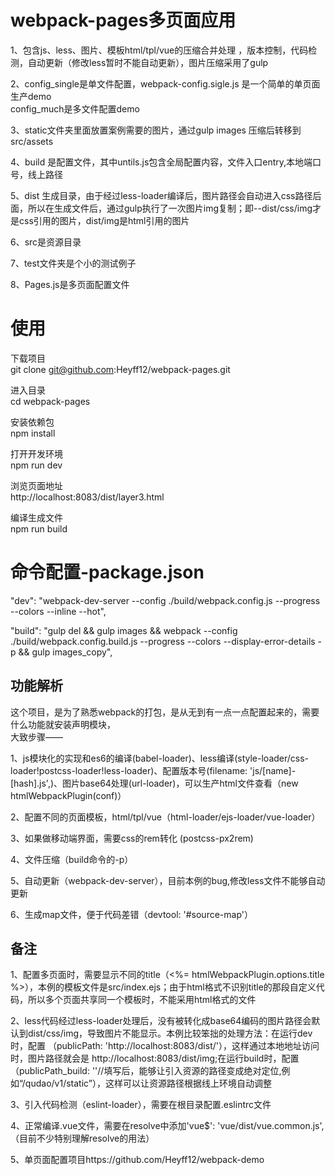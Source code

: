 # webpack-pages多页面应用
1、包含js、less、图片、模板html/tpl/vue的压缩合并处理 ，版本控制，代码检测，自动更新（修改less暂时不能自动更新），图片压缩采用了gulp  

2、config_single是单文件配置，webpack-config.sigle.js 是一个简单的单页面生产demo  
   config_much是多文件配置demo  

3、static文件夹里面放置案例需要的图片，通过gulp images 压缩后转移到src/assets  

4、build 是配置文件，其中untils.js包含全局配置内容，文件入口entry,本地端口号，线上路径  

5、dist 生成目录，由于经过less-loader编译后，图片路径会自动进入css路径后面，所以在生成文件后，通过gulp执行了一次图片img复制；即--dist/css/img才是css引用的图片，dist/img是html引用的图片 

6、src是资源目录  

7、test文件夹是个小的测试例子  

8、Pages.js是多页面配置文件  



# 使用 
下载项目  
git clone git@github.com:Heyff12/webpack-pages.git  

进入目录  
cd  webpack-pages  

安装依赖包  
npm install  

打开开发环境  
npm run dev  

浏览页面地址  
http://localhost:8083/dist/layer3.html  

编译生成文件  
npm run build  


# 命令配置-package.json  
"dev": "webpack-dev-server --config ./build/webpack.config.js --progress  --colors  --inline --hot",  

"build": "gulp del && gulp images && webpack --config ./build/webpack.config.build.js --progress  --colors  --display-error-details -p && gulp images_copy",  


## 功能解析 
这个项目，是为了熟悉webpack的打包，是从无到有一点一点配置起来的，需要什么功能就安装声明模块，  
大致步骤——  

1、js模块化的实现和es6的编译(babel-loader)、less编译(style-loader/css-loader!postcss-loader!less-loader)、配置版本号(filename: 'js/[name]-[hash].js',)、图片base64处理(url-loader)，可以生产html文件查看（new htmlWebpackPlugin(conf)）  

2、配置不同的页面模板，html/tpl/vue（html-loader/ejs-loader/vue-loader）  

3、如果做移动端界面，需要css的rem转化 (postcss-px2rem)  

4、文件压缩（build命令的-p）  

5、自动更新（webpack-dev-server），目前本例的bug,修改less文件不能够自动更新  

6、生成map文件，便于代码差错（devtool: '#source-map'）  



## 备注  
1、配置多页面时，需要显示不同的title（<%= htmlWebpackPlugin.options.title %>），本例的模板文件是src/index.ejs；由于html格式不识别title的那段自定义代码，所以多个页面共享同一个模板时，不能采用html格式的文件  

2、less代码经过less-loader处理后，没有被转化成base64编码的图片路径会默认到dist/css/img，导致图片不能显示。本例比较笨拙的处理方法：在运行dev时，配置 （publicPath: 'http://localhost:8083/dist/'），这样通过本地地址访问时，图片路径就会是 http://localhost:8083/dist/img;在运行build时，配置（publicPath_build: ''//填写后，能够让引入资源的路径变成绝对定位,例如“/qudao/v1/static”），这样可以让资源路径根据线上环境自动调整  

3、引入代码检测（eslint-loader），需要在根目录配置.eslintrc文件  

4、正常编译.vue文件，需要在resolve中添加'vue$': 'vue/dist/vue.common.js', （目前不少特别理解resolve的用法）  

5、单页面配置项目https://github.com/Heyff12/webpack-demo   










